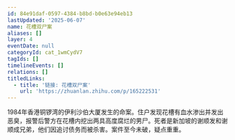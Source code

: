 ```yaml
---
id: 84e91daf-0597-4384-b8bd-b0e63e94eb13
lastUpdated: '2025-06-07'
name: 花槽双尸案
aliases: []
layer: 4
eventDate: null
categoryId: cat_1wmCydV7
tagIds: []
timelineEvents: []
relations: []
titledLinks:
  - title: '链接: 花槽双尸案'
    url: 'https://zhuanlan.zhihu.com/p/165222531'
---
```

1984年香港铜锣湾的伊利沙伯大厦发生的命案。住户发现花槽有血水渗出并发出恶臭，报警后警方在花槽内挖出两具高度腐烂的男尸。死者是新加坡的谢顺发和谢顺成兄弟，他们因追讨债务而被杀害。案件至今未破，疑点重重。
